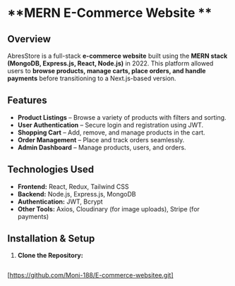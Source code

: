 # **MERN E-Commerce Website **  

## **Overview**  

AbresStore is a full-stack **e-commerce website** built using the **MERN stack (MongoDB, Express.js, React, Node.js)** in 2022. This platform allowed users to **browse products, manage carts, place orders, and handle payments** before transitioning to a Next.js-based version.  

## **Features**  

- **Product Listings** – Browse a variety of products with filters and sorting.  
- **User Authentication** – Secure login and registration using JWT.  
- **Shopping Cart** – Add, remove, and manage products in the cart.  
- **Order Management** – Place and track orders seamlessly.  
- **Admin Dashboard** – Manage products, users, and orders.  

## **Technologies Used**  

- **Frontend:** React, Redux, Tailwind CSS  
- **Backend:** Node.js, Express.js, MongoDB  
- **Authentication:** JWT, Bcrypt  
- **Other Tools:** Axios, Cloudinary (for image uploads), Stripe (for payments)  

## **Installation & Setup**  

1. **Clone the Repository:**  
   ```bash
  [https://github.com/Moni-188/E-commerce-websitee.git]
